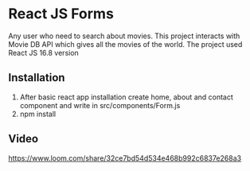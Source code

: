 # React JS Forms

Any user who need to search about movies. This project interacts with Movie DB API which gives all the movies of the world. The project used React JS 16.8 version

## Installation
1. After basic react app installation create home, about and contact component and write in src/components/Form.js
2. npm install

## Video

https://www.loom.com/share/32ce7bd54d534e468b992c6837e268a3
